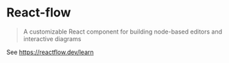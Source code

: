 # React-flow

> A customizable React component for building node-based editors and interactive diagrams

See https://reactflow.dev/learn
